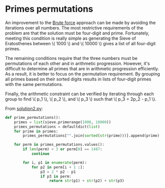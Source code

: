 # Primes permutations

An improvement to the [Brute force](./solution1.md) approach can be made by avoiding the iterations over all numbers.
The most restrictive requirements of the problem are that the solution must be four-digit and prime.
Fortunately, meeting this condition is really simple as generating the Sieve of Eratosthenes between \\( 1000 \\) and \\( 10000 \\) gives a list of all four-digit primes.

The remaining conditions require that the three numbers must be permutations of each other and in arithmetic progression.
However, it's difficult to determine all primes that are in arithmetic progression efficiently.
As a result, it is better to focus on the permutation requirement.
By grouping all primes based on their sorted digits results in lists of four-digit primes with the same permutations.

Finally, the arithmetic constraint can be verified by iterating through each group to find \\( p_1 \\), \\( p_2 \\), and \\( p_3 \\) such that \\( p_3 = 2p_2 - p_1 \\).

From [solution2.py](https://github.com/TurtleSmoke/Project-Euler/blob/main/problems/problem_0049/solution2.py):

```python
def prime_permutations():
    primes = list(sieve.primerange(1000, 10000))
    primes_permutations = defaultdict(list)
    for prime in primes:
        primes_permutations["".join(sorted(str(prime)))].append(prime)

    for perm in primes_permutations.values():
        if len(perm) < 3 or perm[0] == 1487:
            continue

        for i, p1 in enumerate(perm):
            for p2 in perm[i + 1 :]:
                p3 = 2 * p2 - p1
                if p3 in perm:
                    return str(p1) + str(p2) + str(p3)
```
